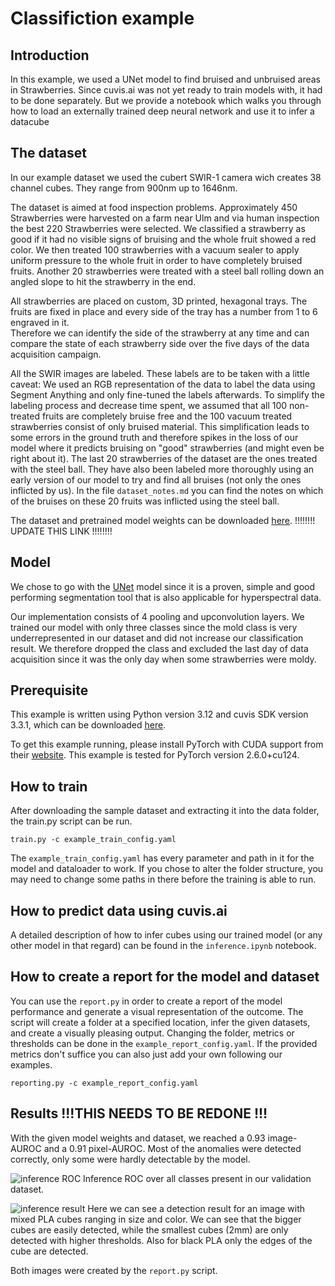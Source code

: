 # Classifiction example

## Introduction

In this example, we used a UNet model to find bruised and unbruised areas in Strawberries.
Since cuvis.ai was not yet ready to train models with, it had to be done separately. But we provide a notebook which
walks you through how to load an externally trained deep neural network and use it to infer a datacube

## The dataset

In our example dataset we used the cubert SWIR-1 camera wich creates 38 channel cubes. They range from 900nm up to
1646nm.

The dataset is aimed at food inspection problems. Approximately 450 Strawberries were harvested on a farm near Ulm and
via human inspection the best 220 Strawberries were selected. We classified a strawberry as good if it had no visible
signs of bruising and the whole fruit showed a red color.
We then treated 100 strawberries with a vacuum sealer to apply uniform pressure to the whole fruit in order to have
completely bruised fruits.
Another 20 strawberries were treated with a steel ball rolling down an angled slope to hit the strawberry in the end.

All strawberries are placed on custom, 3D printed, hexagonal trays. The fruits are fixed in place and every side of the
tray has a number from 1 to 6 engraved in it.  
Therefore we can identify the side of the strawberry at any time and can compare the state of each strawberry side over
the five days of the data acquisition campaign.

All the SWIR images are labeled. These labels are to be taken with a little caveat: We used an RGB representation of
the data to label the data using Segment Anything and only fine-tuned the labels afterwards. To simplify the labeling
process and decrease time spent, we assumed that all 100 non-treated fruits are completely bruise free and the 100
vacuum treated strawberries consist of only bruised material. This simplification leads to some errors in the ground
truth and therefore spikes in the loss of our model where it predicts bruising on "good" strawberries (and might even be
right about it).
The last 20 strawberries of the dataset are the ones treated with the steel ball. They have also been labeled more
thoroughly using an early version of our model to try and find all bruises (not only the ones inflicted by us).
In the file ``dataset_notes.md`` you can find the notes on which of the bruises on these 20 fruits was inflicted using
the steel ball.

The dataset and pretrained model weights can be
downloaded [here](https://drive.google.com/drive/folders/1bTNNSiFBQdPLgFlt3DHt06KmShmeTftj?usp=drive_link). !!!!!!!!
UPDATE THIS LINK !!!!!!!!

## Model

We chose to go with the [UNet](https://arxiv.org/pdf/1505.04597) model since it is a proven, simple and good
performing segmentation tool that is also applicable for hyperspectral data.

Our implementation consists of 4 pooling and upconvolution layers. We trained our model with only three classes since
the mold class is very underrepresented in our dataset and did not increase our classification result. We therefore
dropped the class and excluded the last day of data acquisition since it was the only day when some strawberries were
moldy.

## Prerequisite

This example is written using Python version 3.12 and cuvis SDK version 3.3.1, which can be
downloaded [here](https://cloud.cubert-gmbh.de/s/qpxkyWkycrmBK9m?path=%2FCuvis%203.3.1).

To get this example running, please install PyTorch with CUDA support from
their [website](https://pytorch.org/get-started/locally/). This example is tested for PyTorch version 2.6.0+cu124.

## How to train

After downloading the sample dataset and extracting it into the data folder, the train.py script can be run.

```
train.py -c example_train_config.yaml
```

The `example_train_config.yaml` has every parameter and path in it for the model and dataloader to work.
If you chose to alter the folder structure, you may need to change some paths in there before the training is able to
run.

## How to predict data using cuvis.ai

A detailed description of how to infer cubes using our trained model (or any other model in that regard) can be found in
the `inference.ipynb` notebook.

## How to create a report for the model and dataset

You can use the `report.py` in order to create a report of the model performance and generate a visual representation of
the outcome.
The script will create a folder at a specified location, infer the given datasets, and create a visually pleasing
output. Changing the folder, metrics or thresholds can be done in the ``example_report_config.yaml``. If the provided
metrics don't suffice you can also just add your own following our examples.

```
reporting.py -c example_report_config.yaml
```

## Results !!!THIS NEEDS TO BE REDONE !!!

With the given model weights and dataset, we reached a 0.93 image-AUROC and a 0.91 pixel-AUROC. Most of the anomalies
were detected correctly, only some were hardly detectable by the model.

![inference ROC](README_images/AUROC_Class.jpg)
Inference ROC over all classes present in our validation dataset.

![inference result](README_images/inference.jpg)
Here we can see a detection result for an image with mixed PLA cubes ranging in size and color. We can see that the
bigger cubes are easily detected, while the smallest cubes (2mm) are only detected with higher thresholds. Also for
black PLA only the edges of the cube are detected.

Both images were created by the `report.py` script.
